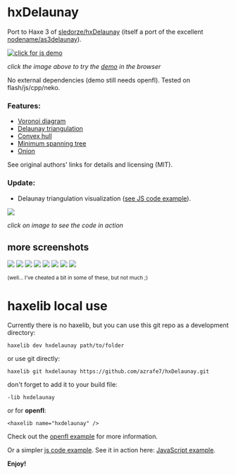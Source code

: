 hxDelaunay
==========

Port to Haxe 3 of [sledorze/hxDelaunay](https://github.com/sledorze/hxDelaunay) (itself a port of the excellent [nodename/as3delaunay](https://github.com/nodename/as3delaunay)).

[![click for js demo](screenshots/screenshot.png)](https://rawgit.com/azrafe7/hxdelaunay/master/bin/html5/bin/index.html)

_click the image above to try the [demo](https://rawgit.com/azrafe7/hxdelaunay/master/bin/html5/bin/index.html) in the browser_

No external dependencies (demo still needs openfl). Tested on flash/js/cpp/neko.

### Features: ###

 - [Voronoi diagram](http://en.wikipedia.org/wiki/Voronoi)
 - [Delaunay triangulation](http://en.wikipedia.org/wiki/Delaunay_triangulation)
 - [Convex hull](http://en.wikipedia.org/wiki/Convex_hull)
 - [Minimum spanning tree](http://en.wikipedia.org/wiki/Euclidean_minimum_spanning_tree)
 - [Onion](http://cgm.cs.mcgill.ca/~orm/ontri.html)

See original authors' links for details and licensing (MIT).


### Update:

- Delaunay triangulation visualization ([see JS code example](src/DemoJs.hx)).

[![](screenshots/delaunay.png)](https://rawgit.com/azrafe7/hxDelaunay/master/bin/js/index.html)

_click on image to see the code in action_

## more screenshots

![](screenshots/starry-night-320.png) ![](screenshots/starry-night-voronoi.png) ![](screenshots/mona-lisa-320.png) ![](screenshots/mona-lisa-hollow-voronoi.png)
![](screenshots/girl-pearl-earring-320.png) ![](screenshots/girl-pearl-earring-voronoi.png) ![](screenshots/lena-320.png) ![](screenshots/lena-voronoi.png)

<sup>(well... I've cheated a bit in some of these, but not much ;)</sup>

# haxelib local use

Currently there is no haxelib, but you can use this git repo as a development directory:

```
haxelib dev hxdelaunay path/to/folder
```

or use git directly:

```
haxelib git hxdelaunay https://github.com/azrafe7/hxDelaunay.git
```

don't forget to add it to your build file:

```
-lib hxdelaunay
```

or for **openfl**:

```
<haxelib name="hxdelaunay" />
```


Check out the [openfl example](src/Demo.hx) for more information.


Or a simpler [js code example](src/DemoJs.hx). See it in action here: [JavaScript example](https://rawgit.com/azrafe7/hxDelaunay/master/bin/js/index.html).

**Enjoy!**

